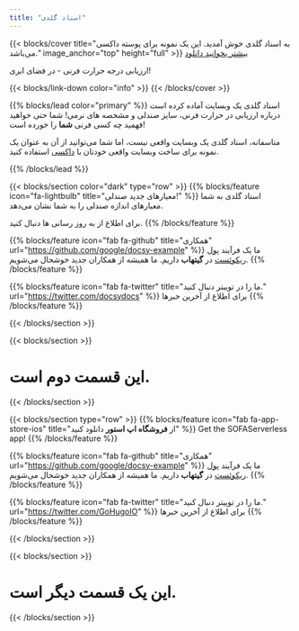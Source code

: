 ```yaml
---
title: "اسناد گلدی"
---
```


{{< blocks/cover title="به اسناد گلدی خوش آمدید. این یک نمونه برای پوسته داکسی می‌باشد." image_anchor="top" height="full" >}}
<a class="btn btn-lg btn-primary me-3 mb-4" href="/docs/">
    بیشتر بخوانید <i class="fas fa-arrow-alt-circle-left ms-2"></i>
</a>
<a class="btn btn-lg btn-secondary me-3 mb-4" href="https://github.com/google/docsy-example">
    دانلود <i class="fab fa-github ms-2 "></i>
</a>
<p class="lead mt-5">ارزیابی درجه حرارت فرنی - در فضای ابری!</p>
{{< blocks/link-down color="info" >}}
{{< /blocks/cover >}}


{{% blocks/lead color="primary" %}}
اسناد گلدی یک وبسایت آماده کرده است درباره ارزیابی در حرارت فرنی، سایز صندلی و مشخصه های نرمی!
شما حتی خواهید فهمید چه کسی فرنی **شما** را خورده است!

متاسفانه، اسناد گلدی یک وبسایت واقعی نیست، اما شما می‌توانید از آن به عنوان یک نمونه برای ساخت وبسایت واقعی خودتان با
[داکسی](https://docsy.dev) استفاده کنید.

{{% /blocks/lead %}}

{{< blocks/section color="dark" type="row" >}}
{{% blocks/feature icon="fa-lightbulb" title="معیارهای جدید صندلی!" %}}
اسناد گلدی به شما معیارهای اندازه صندلی را به شما نشان می‌دهد.

برای اطلاع از به روز رسانی ها دنبال کنید.
{{% /blocks/feature %}}


{{% blocks/feature icon="fab fa-github" title="همکاری" url="https://github.com/google/docsy-example" %}}
ما یک فرآیند [پول ریکوئست](https://github.com/google/docsy-example/pulls) در **گیتهاب** داریم. ما همیشه از همکاران جدید
خوشحال می‌شویم.
{{% /blocks/feature %}}


{{% blocks/feature icon="fab fa-twitter" title="ما را در توییتر دنبال کنید." url="https://twitter.com/docsydocs" %}}
برای اطلاع از آخرین خبرها
{{% /blocks/feature %}}


{{< /blocks/section >}}


{{< blocks/section >}}
  <h1 class="text-center">این قسمت دوم است.</h1>
{{< /blocks/section >}}



{{< blocks/section type="row" >}}
{{% blocks/feature icon="fab fa-app-store-ios" title="از **فروشگاه اپ استور** دانلود کنید" %}}
Get the SOFAServerless app!
{{% /blocks/feature %}}


{{% blocks/feature icon="fab fa-github" title="همکاری" url="https://github.com/google/docsy-example" %}}
ما یک فرآیند [پول ریکوئست](https://github.com/google/docsy-example/pulls) در **گیتهاب** داریم. ما همیشه از همکاران جدید
خوشحال می‌شویم.
{{% /blocks/feature %}}


{{% blocks/feature icon="fab fa-twitter" title="ما را در توییتر دنبال کنید." url="https://twitter.com/GoHugoIO" %}}
برای اطلاع از آخرین خبرها
{{% /blocks/feature %}}


{{< /blocks/section >}}

{{< blocks/section >}}
  <h1 class="text-center">این یک قسمت دیگر است.</h1>
{{< /blocks/section >}}